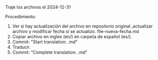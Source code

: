 Traje los archivos el 2024-12-31

Procedimiento:
1. Ver si hay actualización del archivo en repositorio original ,actualizar archivo y modificar fecha si se actualizo. file-nueva-fecha.md
2. Copiar archivo en ingles (en/) en carpeta de español (es/).
3. Commit: "Start translation: <path-file>.md"         
4. Traducir.
5. Commit: "Complete translation: <path-file>.md"       

